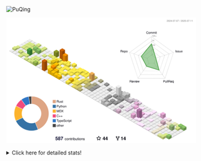 ![PuQing](https://user-images.githubusercontent.com/27223114/171565019-9a56fae6-b08b-421f-99db-7e830da42371.png)

![](./profile-3d-contrib/profile-season-animate.svg)

<details>
<summary>Click here for detailed stats!</summary>

<!--START_SECTION:waka-->
![Lines of code](https://img.shields.io/badge/From%20Hello%20World%20I%27ve%20Written-2.3%20million%20lines%20of%20code-blue)

**🐱 My GitHub Data** 

> 📦 449.0 kB Used in GitHub's Storage 
 > 
> 🏆 257 Contributions in the Year 2025
 > 
> 🚫 Not Opted to Hire
 > 
> 📜 40 Public Repositories 
 > 
> 🔑 34 Private Repositories 
 > 
**I'm an Early 🐤** 

```text
🌞 Morning                843 commits         ██░░░░░░░░░░░░░░░░░░░░░░░   09.86 % 
🌆 Daytime                3675 commits        ███████████░░░░░░░░░░░░░░   43.00 % 
🌃 Evening                1944 commits        ██████░░░░░░░░░░░░░░░░░░░   22.75 % 
🌙 Night                  2084 commits        ██████░░░░░░░░░░░░░░░░░░░   24.39 % 
```


📊 **This Week I Spent My Time On** 

```text
💬 Programming Languages: 
Surfing                  17 hrs 33 mins      ███████████░░░░░░░░░░░░░░   42.93 % 
Chat                     10 hrs 25 mins      ██████░░░░░░░░░░░░░░░░░░░   25.50 % 
Python                   5 hrs 39 mins       ███░░░░░░░░░░░░░░░░░░░░░░   13.84 % 
Swift                    4 hrs 6 mins        ███░░░░░░░░░░░░░░░░░░░░░░   10.04 % 
ShellSession             1 hr 39 mins        █░░░░░░░░░░░░░░░░░░░░░░░░   04.04 % 

🔥 Editors: 
Arc                      17 hrs 33 mins      ███████████░░░░░░░░░░░░░░   42.93 % 
WeChat                   9 hrs 23 mins       ██████░░░░░░░░░░░░░░░░░░░   22.96 % 
VS Code                  6 hrs 24 mins       ████░░░░░░░░░░░░░░░░░░░░░   15.67 % 
Xcode                    4 hrs 13 mins       ███░░░░░░░░░░░░░░░░░░░░░░   10.33 % 
Ghostty                  1 hr 40 mins        █░░░░░░░░░░░░░░░░░░░░░░░░   04.08 % 

💻 Operating System: 
Mac                      34 hrs 40 mins      █████████████████████░░░░   84.75 % 
WSL                      3 hrs 49 mins       ██░░░░░░░░░░░░░░░░░░░░░░░   09.34 % 
Linux                    2 hrs 25 mins       █░░░░░░░░░░░░░░░░░░░░░░░░   05.91 % 
```


<!--END_SECTION:waka-->
</details>
